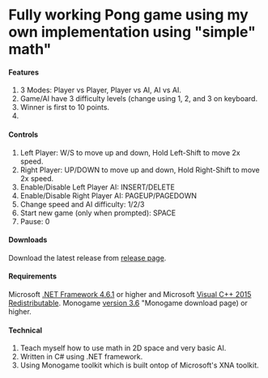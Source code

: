 # Fully working Pong game using my own implementation using "simple" math"

#### Features
1. 3 Modes:  Player vs Player,  Player vs AI,  AI vs AI.
2. Game/AI have 3 difficulty levels (change using 1, 2, and 3 on keyboard.
3. Winner is first to 10 points.
4. 

#### Controls
1. Left Player: W/S to move up and down, Hold Left-Shift to move 2x speed.
2. Right Player: UP/DOWN to move up and down, Hold Right-Shift to move 2x speed.
3. Enable/Disable Left Player AI: INSERT/DELETE
3. Enable/Disable Right Player AI: PAGEUP/PAGEDOWN
4. Change speed and AI difficulty: 1/2/3
5. Start new game (only when prompted): SPACE
6. Pause: 0

#### Downloads
Download the latest release from [release page](https://github.com/TheOnlyRupert/Pong/releases).

#### Requirements
Microsoft [.NET Framework 4.6.1](https://www.microsoft.com/en-US/download/details.aspx?id=53344 "Microsoft's download page") or higher and Microsoft [Visual C++ 2015 Redistributable](https://www.microsoft.com/en-us/download/details.aspx?id=53840 "Microsoft's download page").
Monogame [version 3.6](http://www.monogame.net/2017/03/01/monogame-3-6/) "Monogame download page) or higher.

#### Technical
1. Teach myself how to use math in 2D space and very basic AI.
2. Written in C# using .NET framework.
3. Using Monogame toolkit which is built ontop of Microsoft's XNA toolkit.
